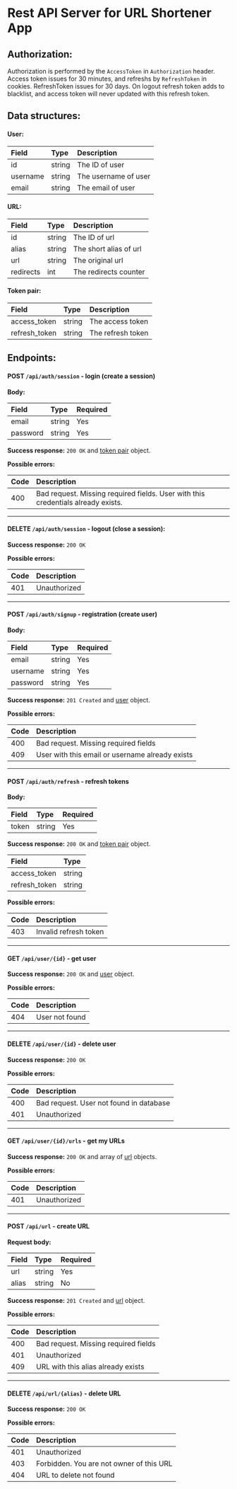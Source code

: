 # Rest API Server for URL Shortener App

## Authorization:

Authorization is performed by the `AccessToken` in `Authorization` header. Access token issues for 30 minutes, and refreshs by `RefreshToken` in cookies. RefreshToken issues for 30 days. On logout refresh token adds to blacklist, and access token will never updated with this refresh token.


## Data structures:

#### User:

| Field    | Type   | Description          |
|:---------|:-------|:---------------------|
| id       | string | The ID of user       |
| username | string | The username of user |
| email    | string | The email of user    |

#### URL:

| Field     | Type   | Description            |
|:----------|:-------|:-----------------------|
| id        | string | The ID of url          |
| alias     | string | The short alias of url |
| url       | string | The original url       |
| redirects | int    | The redirects counter  |

#### Token pair:

| Field         | Type   | Description       |
|:--------------|:-------|:------------------|
| access_token  | string | The access token  |
| refresh_token | string | The refresh token |



## Endpoints:

#### **POST** `/api/auth/session` - login (create a session)

**Body:**

| Field    | Type   | Required |
|:---------|:-------|:---------|
| email    | string | Yes      |
| password | string | Yes      |

**Success response:** `200 OK` and [token pair](#token-pair) object.

**Possible errors:**

| Code | Description                                                                      |
|:-----|:---------------------------------------------------------------------------------|
| 400  | Bad request. Missing required fields. User with this credentials already exists. |

---

#### **DELETE** `/api/auth/session` - logout (close a session): 

**Success response:** `200 OK`

**Possible errors:**

| Code | Description  |
|:-----|:-------------|
| 401  | Unauthorized |

---

#### **POST** `/api/auth/signup` - registration (create user)

**Body:**

| Field    | Type   | Required |
|:---------|:-------|:---------|
| email    | string | Yes      |
| username | string | Yes      |
| password | string | Yes      | 

**Success response:** `201 Created` and [user](#user) object.

**Possible errors:**

| Code | Description                                     |
|:-----|:------------------------------------------------|
| 400  | Bad request. Missing required fields            |
| 409  | User with this email or username already exists |

---

#### **POST** `/api/auth/refresh` - refresh tokens

**Body:**

| Field    | Type   | Required |
|:---------|:-------|:---------|
| token    | string | Yes      |

**Success response:** `200 OK` and [token pair](#token-pair) object.

| Field         | Type   |
|:--------------|:-------|
| access_token  | string |
| refresh_token | string |


**Possible errors:**

| Code | Description           |
|:-----|:----------------------|
| 403  | Invalid refresh token |

---

#### **GET** `/api/user/{id}` - get user

**Success response:** `200 OK` and [user](#user) object.

**Possible errors:**

| Code | Description    |
|:-----|:---------------|
| 404  | User not found |

---

#### **DELETE** `/api/user/{id}` - delete user

**Success response:** `200 OK`

**Possible errors:**

| Code | Description                             |
|:-----|:----------------------------------------|
| 400  | Bad request. User not found in database |
| 401  | Unauthorized                            |

---

#### **GET** `/api/user/{id}/urls` - get my URLs

**Success response:** `200 OK` and array of [url](#url) objects.

**Possible errors:**

| Code | Description  |
|:-----|:-------------|
| 401  | Unauthorized |

---

#### **POST** `/api/url` - create URL

**Request body:**

| Field | Type   | Required |
|:------|:-------|:---------|
| url   | string | Yes      |
| alias | string | No       |

**Success response:** `201 Created` and [url](#url) object.

**Possible errors:**

| Code | Description                          |
|:-----|:-------------------------------------|
| 400  | Bad request. Missing required fields |
| 401  | Unauthorized                         |
| 409  | URL with this alias already exists   |

---

#### **DELETE** `/api/url/{alias}` - delete URL

**Success response:** `200 OK`

**Possible errors:**

| Code | Description                              |
|:-----|:-----------------------------------------|
| 401  | Unauthorized                             |
| 403  | Forbidden. You are not owner of this URL |
| 404  | URL to delete not found                  |
